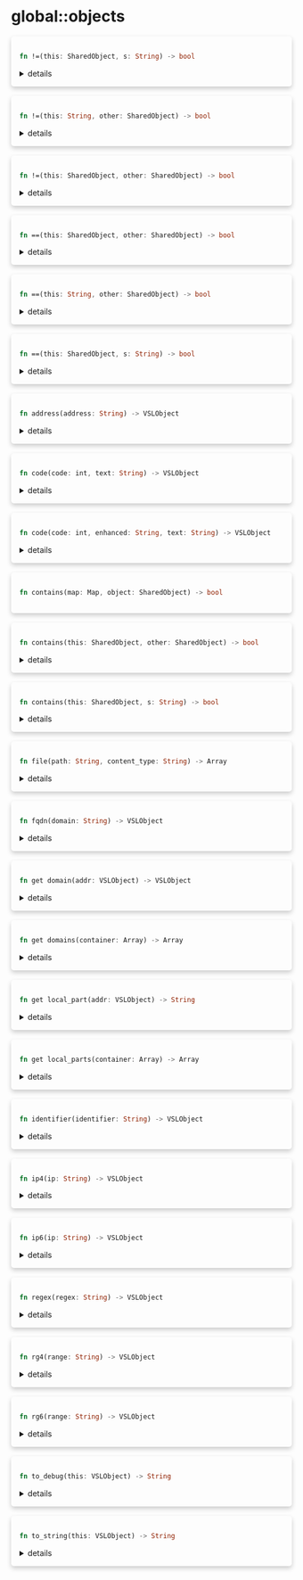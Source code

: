 # global::objects



<div markdown="span" style='box-shadow: 0 4px 8px 0 rgba(0,0,0,0.2); padding: 15px; border-radius: 5px;'>

```rust
fn !=(this: SharedObject, s: String) -> bool
```

<details>
<summary markdown="span"> details </summary>

Operator `!=` for `SharedObject` and `&str`
</details>

</div>
</br>


<div markdown="span" style='box-shadow: 0 4px 8px 0 rgba(0,0,0,0.2); padding: 15px; border-radius: 5px;'>

```rust
fn !=(this: String, other: SharedObject) -> bool
```

<details>
<summary markdown="span"> details </summary>

Operator `!=` for `&str` and `SharedObject`
</details>

</div>
</br>


<div markdown="span" style='box-shadow: 0 4px 8px 0 rgba(0,0,0,0.2); padding: 15px; border-radius: 5px;'>

```rust
fn !=(this: SharedObject, other: SharedObject) -> bool
```

<details>
<summary markdown="span"> details </summary>

Operator `!=` for `SharedObject`
</details>

</div>
</br>


<div markdown="span" style='box-shadow: 0 4px 8px 0 rgba(0,0,0,0.2); padding: 15px; border-radius: 5px;'>

```rust
fn ==(this: SharedObject, other: SharedObject) -> bool
```

<details>
<summary markdown="span"> details </summary>

Operator `==` for `SharedObject`
</details>

</div>
</br>


<div markdown="span" style='box-shadow: 0 4px 8px 0 rgba(0,0,0,0.2); padding: 15px; border-radius: 5px;'>

```rust
fn ==(this: String, other: SharedObject) -> bool
```

<details>
<summary markdown="span"> details </summary>

Operator `==` for `&str` and `SharedObject`
</details>

</div>
</br>


<div markdown="span" style='box-shadow: 0 4px 8px 0 rgba(0,0,0,0.2); padding: 15px; border-radius: 5px;'>

```rust
fn ==(this: SharedObject, s: String) -> bool
```

<details>
<summary markdown="span"> details </summary>

Operator `==` for `SharedObject` and `&str`
</details>

</div>
</br>


<div markdown="span" style='box-shadow: 0 4px 8px 0 rgba(0,0,0,0.2); padding: 15px; border-radius: 5px;'>

```rust
fn address(address: String) -> VSLObject
```

<details>
<summary markdown="span"> details </summary>

an email address (jones@foo.com)
</details>

</div>
</br>


<div markdown="span" style='box-shadow: 0 4px 8px 0 rgba(0,0,0,0.2); padding: 15px; border-radius: 5px;'>

```rust
fn code(code: int, text: String) -> VSLObject
```

<details>
<summary markdown="span"> details </summary>

A SMTP code with the code and message as parameter.
</details>

</div>
</br>


<div markdown="span" style='box-shadow: 0 4px 8px 0 rgba(0,0,0,0.2); padding: 15px; border-radius: 5px;'>

```rust
fn code(code: int, enhanced: String, text: String) -> VSLObject
```

<details>
<summary markdown="span"> details </summary>

A SMTP code with the code and message as parameter and an enhanced code.
</details>

</div>
</br>


<div markdown="span" style='box-shadow: 0 4px 8px 0 rgba(0,0,0,0.2); padding: 15px; border-radius: 5px;'>

```rust
fn contains(map: Map, object: SharedObject) -> bool
```

</div>
</br>


<div markdown="span" style='box-shadow: 0 4px 8px 0 rgba(0,0,0,0.2); padding: 15px; border-radius: 5px;'>

```rust
fn contains(this: SharedObject, other: SharedObject) -> bool
```

<details>
<summary markdown="span"> details </summary>

Operator `contains`
</details>

</div>
</br>


<div markdown="span" style='box-shadow: 0 4px 8px 0 rgba(0,0,0,0.2); padding: 15px; border-radius: 5px;'>

```rust
fn contains(this: SharedObject, s: String) -> bool
```

<details>
<summary markdown="span"> details </summary>

Operator `contains`
</details>

</div>
</br>


<div markdown="span" style='box-shadow: 0 4px 8px 0 rgba(0,0,0,0.2); padding: 15px; border-radius: 5px;'>

```rust
fn file(path: String, content_type: String) -> Array
```

<details>
<summary markdown="span"> details </summary>

the content of a file.
</details>

</div>
</br>


<div markdown="span" style='box-shadow: 0 4px 8px 0 rgba(0,0,0,0.2); padding: 15px; border-radius: 5px;'>

```rust
fn fqdn(domain: String) -> VSLObject
```

<details>
<summary markdown="span"> details </summary>

a valid fully qualified domain name (foo.com)
</details>

</div>
</br>


<div markdown="span" style='box-shadow: 0 4px 8px 0 rgba(0,0,0,0.2); padding: 15px; border-radius: 5px;'>

```rust
fn get domain(addr: VSLObject) -> VSLObject
```

<details>
<summary markdown="span"> details </summary>

Get the `domain` of an email address
</details>

</div>
</br>


<div markdown="span" style='box-shadow: 0 4px 8px 0 rgba(0,0,0,0.2); padding: 15px; border-radius: 5px;'>

```rust
fn get domains(container: Array) -> Array
```

<details>
<summary markdown="span"> details </summary>

Get the `domains` of an array of email address
</details>

</div>
</br>


<div markdown="span" style='box-shadow: 0 4px 8px 0 rgba(0,0,0,0.2); padding: 15px; border-radius: 5px;'>

```rust
fn get local_part(addr: VSLObject) -> String
```

<details>
<summary markdown="span"> details </summary>

Get the `local part` of an email address
</details>

</div>
</br>


<div markdown="span" style='box-shadow: 0 4px 8px 0 rgba(0,0,0,0.2); padding: 15px; border-radius: 5px;'>

```rust
fn get local_parts(container: Array) -> Array
```

<details>
<summary markdown="span"> details </summary>

Get the user identifier of a list of email address.
</details>

</div>
</br>


<div markdown="span" style='box-shadow: 0 4px 8px 0 rgba(0,0,0,0.2); padding: 15px; border-radius: 5px;'>

```rust
fn identifier(identifier: String) -> VSLObject
```

<details>
<summary markdown="span"> details </summary>

a user identifier.
</details>

</div>
</br>


<div markdown="span" style='box-shadow: 0 4px 8px 0 rgba(0,0,0,0.2); padding: 15px; border-radius: 5px;'>

```rust
fn ip4(ip: String) -> VSLObject
```

<details>
<summary markdown="span"> details </summary>

Build an ip4 address. (a.b.c.d)
</details>

</div>
</br>


<div markdown="span" style='box-shadow: 0 4px 8px 0 rgba(0,0,0,0.2); padding: 15px; border-radius: 5px;'>

```rust
fn ip6(ip: String) -> VSLObject
```

<details>
<summary markdown="span"> details </summary>

Build an ip6 address. (x:x:x:x:x:x:x:x)
</details>

</div>
</br>


<div markdown="span" style='box-shadow: 0 4px 8px 0 rgba(0,0,0,0.2); padding: 15px; border-radius: 5px;'>

```rust
fn regex(regex: String) -> VSLObject
```

<details>
<summary markdown="span"> details </summary>

a regex (^[a-z0-9.]+@foo.com$)
</details>

</div>
</br>


<div markdown="span" style='box-shadow: 0 4px 8px 0 rgba(0,0,0,0.2); padding: 15px; border-radius: 5px;'>

```rust
fn rg4(range: String) -> VSLObject
```

<details>
<summary markdown="span"> details </summary>

an ip v4 range. (a.b.c.d/range)
</details>

</div>
</br>


<div markdown="span" style='box-shadow: 0 4px 8px 0 rgba(0,0,0,0.2); padding: 15px; border-radius: 5px;'>

```rust
fn rg6(range: String) -> VSLObject
```

<details>
<summary markdown="span"> details </summary>

an ip v6 range. (x:x:x:x:x:x:x:x/range)
</details>

</div>
</br>


<div markdown="span" style='box-shadow: 0 4px 8px 0 rgba(0,0,0,0.2); padding: 15px; border-radius: 5px;'>

```rust
fn to_debug(this: VSLObject) -> String
```

<details>
<summary markdown="span"> details </summary>

Convert a `SharedObject` to a debug string
</details>

</div>
</br>


<div markdown="span" style='box-shadow: 0 4px 8px 0 rgba(0,0,0,0.2); padding: 15px; border-radius: 5px;'>

```rust
fn to_string(this: VSLObject) -> String
```

<details>
<summary markdown="span"> details </summary>

Convert a `SharedObject` to a `String`
</details>

</div>
</br>

